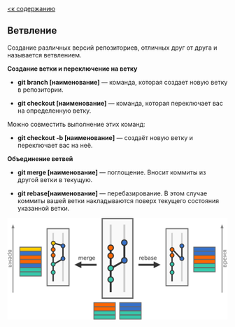 [<к содержанию](./readme.md)

## Ветвление

Создание различных версий репозиториев, отличных друг от друга и называется ветвлением. 


**Создание ветки и переключение на ветку**


- **git branch [наименование]** — команда, которая создает новую ветку в репозитории.

- **git checkout [наименование]** — команда, которая переключает вас на определенную ветку.

Можно совместить выполнение этих команд:

- **git checkout -b [наименование]** — создаёт новую ветку и переключает вас на неё.

**Объединение ветвей**

- **git merge [наименование]** — поглощение. Вносит коммиты из другой ветки в текущую.

- **git rebase[наименование]** — перебазирование. В этом случае коммиты вашей ветки накладываются поверх текущего состояния указанной ветки.

![branch](branch.png)
